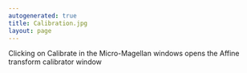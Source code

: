 ```yaml
---
autogenerated: true
title: Calibration.jpg
layout: page
---
```


Clicking on Calibrate in the Micro-Magellan windows opens the Affine
transform calibrator window
